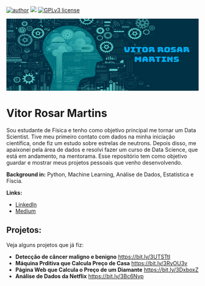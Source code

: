 [![author](https://img.shields.io/badge/author-vitor-brightgreen.svg)](https://www.linkedin.com/in/vitor-rosar-martins) [![](https://img.shields.io/badge/python-3.8+-blue.svg)](https://www.python.org/downloads/release/python-365/) [![GPLv3 license](https://img.shields.io/badge/License-MIT-blue.svg)](https://github.com/vitorrosar02/Data-Science/blob/cfffe54a8a2131702429701dc7d7a053438e7b85/LICENSE)


<p align="center">
  <img src="https://github.com/vitorrosar02/Data-Science/blob/main/istockphoto-1139874114-170667a%20(2).png" >
</p>

# Vitor Rosar Martins

Sou estudante de Física e tenho como objetivo principal me tornar um Data Scientist. Tive meu primeiro contato com dados na minha iniciação científica, onde fiz um estudo sobre estrelas de neutrons. Depois disso, me apaixonei pela área de dados e resolvi fazer um curso de Data Science, que está em andamento, na mentorama.
Esse repositório tem como objetivo guardar e mostrar meus projetos pessoais que venho desenvolvendo. 

**Background in:**  Python, Machine Learning, Análise de Dados, Estatística e Físcia.

**Links:**
* [LinkedIn](https://www.linkedin.com/in/carlosfab)
* [Medium](https://medium.com/@vitorrosar.fsc)


## Projetos:
Veja alguns projetos que já fiz:

* **Detecção de câncer maligno e benigno** https://bit.ly/3UTSTtI
* **Máquina Prditiva que Calcula Preço de Casa** https://bit.ly/3RyOU3v
* **Página Web que Calcula o Preço de um Diamante** https://bit.ly/3DxboxZ
* **Análise de Dados da Netflix** https://bit.ly/3Bc6Nyp
